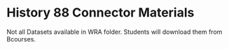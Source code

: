 # History 88 Connector Materials

Not all Datasets available in WRA folder. Students will download them from Bcourses.
